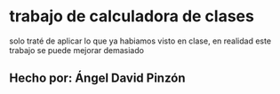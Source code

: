 # trabajo de calculadora de clases 

solo traté de aplicar lo que ya habiamos visto en clase, en realidad este trabajo se puede mejorar demasiado 

## Hecho por: Ángel David Pinzón